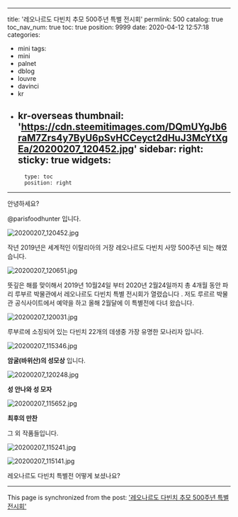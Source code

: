 
---
title: '레오나르도 다빈치 추모 500주년 특별 전시회'
permlink: 500
catalog: true
toc_nav_num: true
toc: true
position: 9999
date: 2020-04-12 12:57:18
categories:
- mini
tags:
- mini
- palnet
- dblog
- louvre
- davinci
- kr
- kr-overseas
thumbnail: 'https://cdn.steemitimages.com/DQmUYgJb6raM7Zrs4y7ByU6pSvHCCeyct2dHuJ3McYtXgEa/20200207_120452.jpg'
sidebar:
    right:
        sticky: true
widgets:
    -
        type: toc
        position: right
---


안녕하세요?

@parisfoodhunter 입니다.

![20200207_120452.jpg](https://cdn.steemitimages.com/DQmUYgJb6raM7Zrs4y7ByU6pSvHCCeyct2dHuJ3McYtXgEa/20200207_120452.jpg)

작년 2019년은 세계적인 이탈리아의 거장 레오나르도 다빈치 사망 500주년 되는 해였습니다.

![20200207_120651.jpg](https://cdn.steemitimages.com/DQmQicfuoQ5yVCMHjfMjZbwcHvxCGoGvFSEE3htYLbFGKE7/20200207_120651.jpg)

뜻깊은 해를 맞이해서 2019년 10월24일 부터 2020년 2월24일까지 총 4개월 동안 파리 루부르 박물관에서 레오나르도 다빈치 특별 전시회가 열렸습니다
. 
저도 루르르 박물관 공식사이트에서 예약을 하고 올해 2월달에 이 특별전에 다녀 왔습니다. 

![20200207_120031.jpg](https://cdn.steemitimages.com/DQmQiipYbckhfZq2fPodRmhVJvkJ6oJwyWQ6W5qNfirw2T5/20200207_120031.jpg)

루부르에 소징되어 있는 다빈치 22개의 데생중 가장 유명한 모나리자 입니다.

![20200207_115346.jpg](https://cdn.steemitimages.com/DQmazgzDuiGDmjwQAvXFxqXzFiCtD6WbfzKJ6zLz9epchrC/20200207_115346.jpg)

**암굴(바위산)의 성모상** 입니다.

![20200207_120248.jpg](https://cdn.steemitimages.com/DQmafaxHMzGbCFPGBLody7YGPb8CgbEUBtH5BsFS2ri4u5K/20200207_120248.jpg)

**성 안나와 성 모자**

![20200207_115652.jpg](https://cdn.steemitimages.com/DQmXaN1qVC4YDfvuBByt7nUD7uJwuLMBaJRNGtSQATBpyMy/20200207_115652.jpg)

**최후의 만찬**

그 외 작품들입니다. 


![20200207_115241.jpg](https://cdn.steemitimages.com/DQmTyFw7yNKezMeSYAR4hSY1qaKpUCtDJbvZrosVejC3LLQ/20200207_115241.jpg)

![20200207_115141.jpg](https://cdn.steemitimages.com/DQmRwTAguPDE5DHXzSBP4aQjuDQNreLDjdXaZEzgd237zEx/20200207_115141.jpg)

레오나르도 다빈치 특별전 어떻게 보셨나요?

- - -

This page is synchronized from the post: ['레오나르도 다빈치 추모 500주년 특별 전시회'](https://steemit.com/@parisfoodhunter/500)
